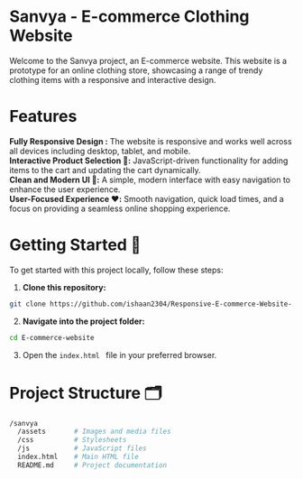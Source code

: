 
# Sanvya - E-commerce Clothing Website 
Welcome to the Sanvya project, an E-commerce website. This website is a prototype for an online clothing store, showcasing a range of trendy clothing items with a responsive and interactive design.    

# Features 

**Fully Responsive Design :** The website is responsive and works well across all devices including desktop, tablet, and mobile.      
**Interactive Product Selection 🛒:** JavaScript-driven functionality for adding items to the cart and updating the cart dynamically.  
**Clean and Modern UI 🎨:** A simple, modern interface with easy navigation to enhance the user experience.  
**User-Focused Experience ❤️:** Smooth navigation, quick load times, and a focus on providing a seamless online shopping experience.  
# Getting Started 🚀  
To get started with this project locally, follow these steps:
1. **Clone this repository:**
```bash 
git clone https://github.com/ishaan2304/Responsive-E-commerce-Website-.git
```
2. **Navigate into the project folder:**
```bash
cd E-commerce-website
 ```  
3. Open the ```index.html ```  file in your preferred browser.
# Project Structure 🗂
```bash
/sanvya
  /assets       # Images and media files
  /css          # Stylesheets
  /js           # JavaScript files
  index.html    # Main HTML file
  README.md     # Project documentation
 ```

